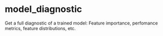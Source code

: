 # model_diagnostic
Get a full diagnostic of a trained model: Feature importance, perfomance metrics, feature distributions, etc.
